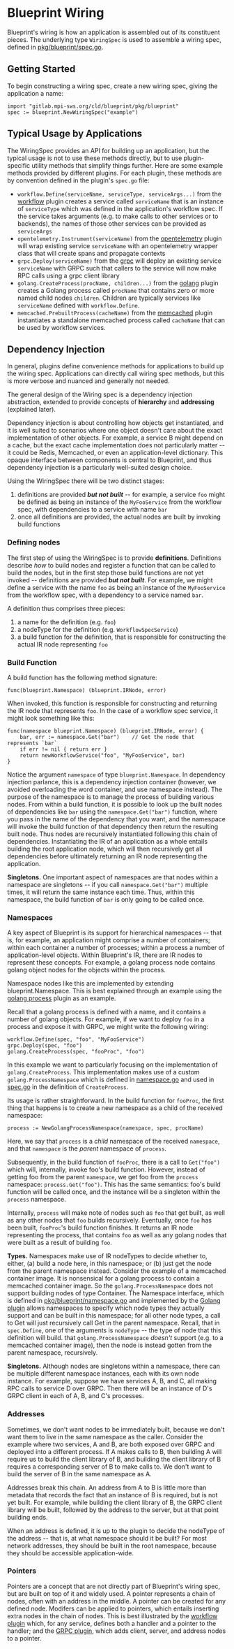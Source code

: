 # Blueprint Wiring

Blueprint's wiring is how an application is assembled out of its constituent pieces.  The underlying type `WiringSpec` is used to assemble a wiring spec, defined in [pkg/blueprint/spec.go](blueprint/pkg/blueprint/spec.go).

## Getting Started

To begin constructing a wiring spec, create a new wiring spec, giving the application a name:

```
import "gitlab.mpi-sws.org/cld/blueprint/pkg/blueprint"
spec := blueprint.NewWiringSpec("example")
```

## Typical Usage by Applications

The WiringSpec provides an API for building up an application, but the typical usage is not to use these methods directly, but to use plugin-specific utility methods that simplify things further.  Here are some example methods provided by different plugins.  For each plugin, these methods are by convention defined in the plugin's `spec.go` file:

* `workflow.Define(serviceName, serviceType, serviceArgs...)` from the [workflow](plugins/workflow/spec.go) plugin creates a service called `serviceName` that is an instance of `serviceType` which was defined in the application's workflow spec.  If the service takes arguments (e.g. to make calls to other services or to backends), the names of those other services can be provided as `serviceArgs`
* `opentelemetry.Instrument(serviceName)` from the [opentelemetry](plugins/opentelemetry/spec.go) plugin will wrap existing service `serviceName` with an opentelemetry wrapper class that will create spans and propagate contexts
* `grpc.Deploy(serviceName)` from the [grpc](plugins/grpc/spec.go) will deploy an existing service `serviceName` with GRPC such that callers to the service will now make RPC calls using a grpc client library
* `golang.CreateProcess(procName, children...)` from the [golang](plugins/golang/spec.go) plugin creates a Golang process called `procName` that contains zero or more named child nodes `children`.  Children are typically services like `serviceName` defined with `workflow.Define`.
* `memcached.PrebuiltProcess(cacheName)` from the [memcached](plugins/memcached/spec.go) plugin instantiates a standalone memcached process called `cacheName` that can be used by workflow services.

## Dependency Injection

In general, plugins define convenience methods for applications to build up the wiring spec.  Applications can directly call wiring spec methods, but this is more verbose and nuanced and generally not needed.

The general design of the Wiring spec is a dependency injection abstraction, extended to provide concepts of **hierarchy** and **addressing** (explained later).

Dependency injection is about controlling how objects get instantiated, and it is well suited to scenarios where one object doesn't care about the exact implementation of other objects.  For example, a service B might depend on a cache, but the exact cache implementation does not particularly matter -- it could be Redis, Memcached, or even an application-level dictionary.  This opaque interface between components is central to Blueprint, and thus dependency injection is a particularly well-suited design choice.

Using the WiringSpec there will be two distinct stages:

1. definitions are provided ***but not built*** -- for example, a service `foo` might be defined as being an instance of the `MyFooService` from the workflow spec, with dependencies to a service with name `bar`
2. once all definitions are provided, the actual nodes are built by invoking build functions

### Defining nodes

The first step of using the WiringSpec is to provide **definitions**.  Definitions describe *how* to build nodes and register a function that can be called to build the nodes, but in the first step those build functions are not yet invoked -- definitions are provided ***but not built***.  For example, we might define a service with the name `foo` as being an instance of the `MyFooService` from the workflow spec, with a dependency to a service named `bar`.

A definition thus comprises three pieces:

1. a name for the definition (e.g. `foo`)
2. a nodeType for the definition (e.g. `WorkflowSpecService`)
3. a build function for the definition, that is responsible for constructing the actual IR node representing `foo`

### Build Function

A build function has the following method signature:

```
func(blueprint.Namespace) (blueprint.IRNode, error)
```

When invoked, this function is responsible for constructing and returning the IR node that represents `foo`.  In the case of a workflow spec service, it might look something like this:

```
func(namespace blueprint.Namespace) (blueprint.IRNode, error) {
    bar, err := namespace.Get("bar")    // Get the node that represents `bar`
    if err != nil { return err }
    return newWorkflowService("foo", "MyFooService", bar)
}
```

Notice the argument `namespace` of type `blueprint.Namespace`.  In dependency injection parlance, this is a dependency injection container (however, we avoided overloading the word container, and use namespace instead).  The purpose of the namespace is to manage the process of building various nodes.  From within a build function, it is possible to look up the built nodes of dependencies like `bar` using the `namespace.Get("bar")` function, where you pass in the name of the dependency that you want, and the namespace will invoke the build function of that dependency then return the resulting built node.  Thus nodes are recursively instantiated following this chain of dependencies.  Instantiating the IR of an application as a whole entails building the root application node, which will then recursively get all dependencies before ultimately returning an IR node representing the application.

**Singletons.** One important aspect of namespaces are that nodes within a namespace are singletons -- if you call `namespace.Get("bar")` multiple times, it will return the same instance each time.  Thus, within this namespace, the build function of `bar` is only going to be called once.

### Namespaces

A key aspect of Blueprint is its support for hierarchical namespaces -- that is, for example, an application might comprise a number of containers; within each container a number of processes; within a process a number of application-level objects.  Within Blueprint's IR, there are IR nodes to represent these concepts. For example, a golang process node contains golang object nodes for the objects within the process.

Namespace nodes like this are implemented by extending blueprint.Namespace.  This is best explained through an example using the [golang process](plugins/golang) plugin as an example.  

Recall that a golang process is defined with a name, and it contains a number of golang objects.  For example, if we want to deploy `foo` in a process and expose it with GRPC, we might write the following wiring:

```
workflow.Define(spec, "foo", "MyFooService")
grpc.Deploy(spec, "foo")
golang.CreateProcess(spec, "fooProc", "foo")
```

In this example we want to particularly focusing on the implementation of `golang.CreateProcess`.  This implementation makes use of a custom `golang.ProcessNamespace` which is defined in [namespace.go](plugins/golang/namespace.go) and used in [spec.go](plugins/golang/spec.go) in the definition of `CreateProcess`.

Its usage is rather straightforward.  In the build function for `fooProc`, the first thing that happens is to create a new namespace as a child of the received namespace:
```
process := NewGolangProcessNamespace(namespace, spec, procName)
```

Here, we say that `process` is a *child* namespace of the received `namespace`, and that `namespace` is the *parent* namespace of `process`.

Subsequently, in the build function of `fooProc`, there is a call to `Get("foo")` which will, internally, invoke foo's build function.  However, instead of getting foo from the parent `namespace`, we get foo from the `process` namespace: `process.Get("foo")`.  This has the same semantics: foo's build function will be called once, and the instance will be a singleton within the `process` namespace.  

Internally, `process` will make note of nodes such as `foo` that get built, as well as any other nodes that `foo` builds recursively.  Eventually, once `foo` has been built, `fooProc`'s build function finishes.  It returns an IR node representing the process, that contains `foo` as well as any golang nodes that were built as a result of building `foo`.

**Types.** Namespaces make use of IR nodeTypes to decide whether to, either, (a) build a node here, in this namespace; or (b) just get the node from the parent namespace instead.  Consider the example of a memcached container image.  It is nonsensical for a golang process to contain a memcached container image.  So the `golang.ProcessNamespace` does not support building nodes of type Container.  The Namespace interface, which is defined in [pkg/blueprint/namespace.go](blueprint/pkg/blueprint/namespace.go) and implemented by the [Golang plugin](plugins/golang/namespace.go) allows namespaces to specify which node types they actually support and can be built in this namespace; for all other node types, a call to Get will just recursively call Get in the parent namespace.  Recall, that in `spec.Define`, one of the arguments is `nodeType` -- the type of node that this definition will build.
 that `golang.ProcessNamespace` *doesn't* support (e.g. to a memcached container image), then the node is instead gotten from the parent namespace, recursively.  

**Singletons.** Although nodes are singletons within a namespace, there can be multiple different namespace instances, each with its own node instance.  For example, suppose we have services A, B, and C, all making RPC calls to service D over GRPC.  Then there will be an instance of D's GRPC client in each of A, B, and C's processes.

### Addresses

Sometimes, we don't want nodes to be immediately built, because we don't want them to live in the same namespace as the caller.  Consider the example where two services, A and B, are both exposed over GRPC and deployed into a different process.  If A makes calls to B, then building A will require us to build the client library of B, and building the client library of B requires a corresponding server of B to make calls to.  We don't want to build the server of B in the same namespace as A.

Addresses break this chain.  An address from A to B is little more than metadata that records the fact that an instance of B is required, but is not yet built.  For example, while building the client library of B, the GRPC client library will be built, followed by the address to the server, but at that point building ends.

When an address is defined, it is up to the plugin to decide the nodeType of the address -- that is, at what namespace should it be built?  For most network addresses, they should be built in the root namespace, because they should be accessible application-wide.

### Pointers

Pointers are a concept that are not directly part of Blueprint's wiring spec, but are built on top of it and widely used.  A pointer represents a chain of nodes, often with an address in the middle.  A pointer can be created for any defined node.  Modifers can be applied to pointers, which entails inserting extra nodes in the chain of nodes.  This is best illustrated by the [workflow plugin](plugins/workflow/spec.go) which, for any service, defines both a handler and a pointer to the handler; and the [GRPC plugin](plugins/grpc/spec.go), which adds client, server, and address nodes to a pointer.
